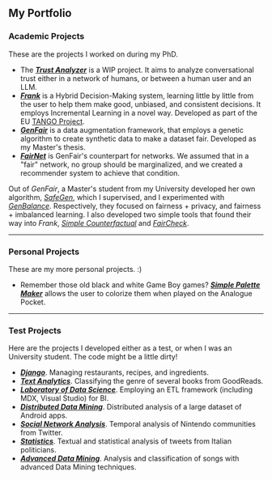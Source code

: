 ## My Portfolio

### Academic Projects
These are the projects I worked on during my PhD.

- The **[_Trust Analyzer_](https://gricetrust.streamlit.app/)** is a WIP project. It aims to analyze conversational trust either in a network of humans, or between a human user and an LLM.
- **[_Frank_](https://github.com/FedericoMz/Frank/)** is a Hybrid Decision-Making system, learning little by little from the user to help them make good, unbiased, and consistent decisions. It employs Incremental Learning in a novel way. Developed as part of the EU [TANGO Project](https://tango-horizon.eu/).
- **[_GenFair_](https://github.com/FedericoMz/GenFair)** is a data augmentation framework, that employs a genetic algorithm to create synthetic data to make a dataset fair. Developed as my Master's thesis.
- **[_FairNet_](https://github.com/FedericoMz/FedericoMzOld.github.io/raw/main/FairNet_Poster.pdf)** is GenFair's counterpart for networks. We assumed that in a "fair" network, no group should be marginalized, and we created a recommender system to achieve that condition.

Out of _GenFair_, a Master's student from my University developed her own algorithm, _[SafeGen](https://github.com/rossiele/SafeGen)_, which I supervised, and I experimented with _[GenBalance](https://github.com/FedericoMz/GenBalance)_. Respectively, they focused on fairness + privacy, and fairness + imbalanced learning. I also developed two simple tools that found their way into _Frank_, [_Simple Counterfactual_](SimpleCounterfactual) and [_FairCheck_](https://github.com/FedericoMz/FairCheck).

---
### Personal Projects
These are my more personal projects. :)

- Remember those old black and white Game Boy games? **[_Simple Palette Maker_](https://github.com/FedericoMz/SimplePaletteMaker)** allows the user to colorize them when played on the Analogue Pocket.

---
### Test Projects
Here are the projects I developed either as a test, or when I was an University student. The code might be a little dirty!

- **[_Django_](https://github.com/FedericoMz/DjangoTest)**. Managing restaurants, recipes, and ingredients.
- **[_Text Analytics_](https://github.com/ericacau/Text-Analytics)**. Classifying the genre of several books from GoodReads.
- **[_Laboratory of Data Science_](https://github.com/FedericoMz/LDS)**. Employing an ETL framework (including MDX, Visual Studio) for BI.
- **[_Distributed Data Mining_](https://github.com/FedericoMz/DDAM-APPEAL)**. Distributed analysis of a large dataset of Android apps.
- **[_Social Network Analysis_](https://github.com/andreafailla/Who-Made-the-Switch)**. Temporal analysis of Nintendo communities from Twitter.
- **[_Statistics_](https://github.com/FedericoMz/StagedPolitics)**. Textual and statistical analysis of tweets from Italian politicians.
- **[_Advanced Data Mining_](https://github.com/FedericoMz/DM2-FMAProject)**. Analysis and classification of songs with advanced Data Mining techniques.
